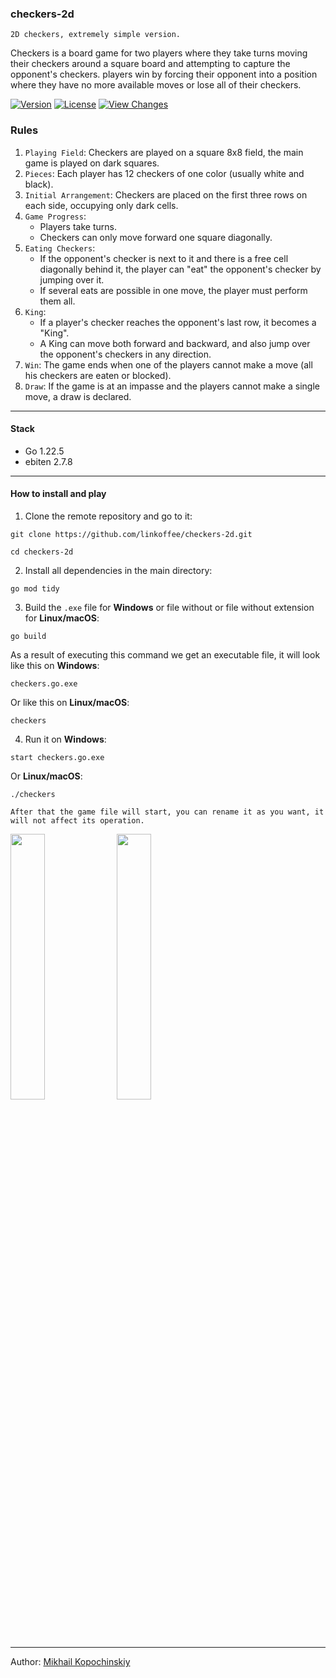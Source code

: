 ### checkers-2d
`2D checkers, extremely simple version.`

Checkers is a board game for two players where they take turns moving their checkers around a square board and attempting to capture the opponent's checkers. players win by forcing their opponent into a position where they have no more available moves or lose all of their checkers.

[![Version](https://img.shields.io/badge/version-0.22-blue)](https://github.com/linkoffee/checkers-2d/releases/tag/0.22-alpha)
[![License](https://img.shields.io/github/license/linkoffee/checkers-2d)](https://github.com/linkoffee/checkers-2d/blob/main/LICENSE)
[![View Changes](https://img.shields.io/badge/view_changes-click-red)](https://github.com/linkoffee/checkers-2d/blob/main/changelog.txt)

### Rules
1. `Playing Field`: Checkers are played on a square 8x8 field, the main game is played on dark squares.
2. `Pieces`: Each player has 12 checkers of one color (usually white and black).
3. `Initial Arrangement`: Checkers are placed on the first three rows on each side, occupying only dark cells.
4. `Game Progress`:
   - Players take turns.
   - Checkers can only move forward one square diagonally.
5. `Eating Checkers`:
   - If the opponent's checker is next to it and there is a free cell diagonally behind it, the player can "eat" the opponent's checker by jumping over it.
   - If several eats are possible in one move, the player must perform them all.
6. `King`:
   - If a player's checker reaches the opponent's last row, it becomes a "King".
   - A King can move both forward and backward, and also jump over the opponent's checkers in any direction.
7. `Win`: The game ends when one of the players cannot make a move (all his checkers are eaten or blocked).
8. `Draw`: If the game is at an impasse and the players cannot make a single move, a draw is declared.

---

#### Stack
- Go 1.22.5
- ebiten 2.7.8

---

#### How to install and play
1. Clone the remote repository and go to it:
```console
git clone https://github.com/linkoffee/checkers-2d.git
```
```console
cd checkers-2d
```
2. Install all dependencies in the main directory:
```console
go mod tidy
```
3. Build the `.exe` file for **Windows** or file without or file without extension for **Linux/macOS**:
```console
go build
```
As a result of executing this command we get an executable file, it will look like this on **Windows**:
```
checkers.go.exe
```
Or like this on **Linux/macOS**:
```
checkers
```
4. Run it on **Windows**:
```console
start checkers.go.exe
```
Or **Linux/macOS**:
```console
./checkers
```
`After that the game file will start, you can rename it as you want, it will not affect its operation.`

<div>
  <img src="https://habrastorage.org/webt/3e/sm/w_/3esmw_pqheskcsvotltc-hnqfmq.png" width="33%" />
  <img src="https://habrastorage.org/webt/9k/gu/2j/9kgu2j982cpb5ev8nxntbfr3uko.png" width="33%" />
</div>

---

Author: [Mikhail Kopochinskiy](https://github.com/linkoffee)
